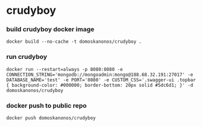 # crudyboy

### build crudyboy docker image
    docker build --no-cache -t domoskanonos/crudyboy .

### run crudyboy
    docker run --restart=always -p 8080:8080 -e CONNECTION_STRING='mongodb://mongoadmin:mongo@188.68.32.191:27017' -e DATABASE_NAME='test' -e PORT='8080' -e CUSTOM_CSS='.swagger-ui .topbar { background-color: #000000; border-bottom: 20px solid #5dc6d1; }' -d domoskanonos/crudyboy

### docker push to public repo
    docker push domoskanonos/crudyboy